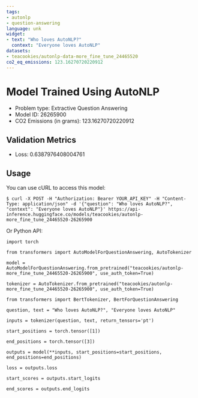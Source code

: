 ```yaml
---
tags:
- autonlp
- question-answering
language: unk
widget:
- text: "Who loves AutoNLP?"
  context: "Everyone loves AutoNLP"
datasets:
- teacookies/autonlp-data-more_fine_tune_24465520
co2_eq_emissions: 123.16270720220912
---
```


# Model Trained Using AutoNLP

- Problem type: Extractive Question Answering
- Model ID: 26265900
- CO2 Emissions (in grams): 123.16270720220912

## Validation Metrics

- Loss: 0.6387976408004761

## Usage

You can use cURL to access this model:

```
$ curl -X POST -H "Authorization: Bearer YOUR_API_KEY" -H "Content-Type: application/json" -d '{"question": "Who loves AutoNLP?", "context": "Everyone loves AutoNLP"}' https://api-inference.huggingface.co/models/teacookies/autonlp-more_fine_tune_24465520-26265900
```

Or Python API:

```
import torch

from transformers import AutoModelForQuestionAnswering, AutoTokenizer

model = AutoModelForQuestionAnswering.from_pretrained("teacookies/autonlp-more_fine_tune_24465520-26265900", use_auth_token=True)

tokenizer = AutoTokenizer.from_pretrained("teacookies/autonlp-more_fine_tune_24465520-26265900", use_auth_token=True)

from transformers import BertTokenizer, BertForQuestionAnswering

question, text = "Who loves AutoNLP?", "Everyone loves AutoNLP"

inputs = tokenizer(question, text, return_tensors='pt')

start_positions = torch.tensor([1])

end_positions = torch.tensor([3])

outputs = model(**inputs, start_positions=start_positions, end_positions=end_positions)

loss = outputs.loss

start_scores = outputs.start_logits

end_scores = outputs.end_logits
```